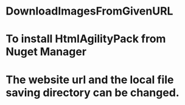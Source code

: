 # DownloadImagesFromGivenURL
# To install HtmlAgilityPack from Nuget Manager
# The website url and the local file saving directory can be changed. 
